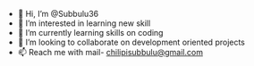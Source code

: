 - 👋 Hi, I’m @Subbulu36
- 👀 I’m interested in learning new skill 
- 🌱 I’m currently learning skills on coding 
- 💞️ I’m looking to collaborate on development oriented projects 
- 📫 Reach me with mail- chilipisubbulu@gmail.com 

<!---
Subbulu36/Subbulu36 is a ✨ special ✨ repository because its `README.md` (this file) appears on your GitHub profile.
You can click the Preview link to take a look at your changes.
--->
